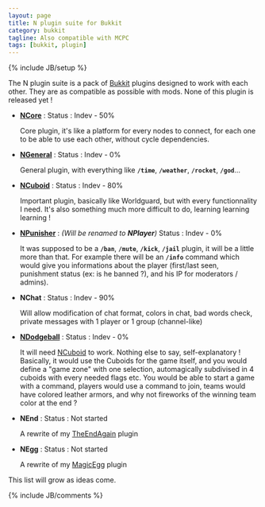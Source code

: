 ```yaml
---
layout: page
title: N plugin suite for Bukkit
category: bukkit
tagline: Also compatible with MCPC
tags: [bukkit, plugin]
---
```

{% include JB/setup %}

The N plugin suite is a pack of [Bukkit][] plugins designed to work with each other. They are as compatible as possible with mods. None of this plugin is released yet !

* **[NCore][]** : Status : Indev - 50%

    Core plugin, it's like a platform for every nodes to connect, for each one to be able to use each other, without cycle dependencies.

* **[NGeneral][]** : Status : Indev - 0%

    General plugin, with everything like **`/time`**, **`/weather`**, **`/rocket`**, **`/god`**...

* **[NCuboid][]** : Status : Indev - 80%

    Important plugin, basically like Worldguard, but with every functionnality I need. It's also something much more difficult to do, learning learning learning !

* **[NPunisher][]** : _(Will be renamed to **NPlayer**)_ Status : Indev - 0%

    It was supposed to be a **`/ban`**, **`/mute`**, **`/kick`**, **`/jail`** plugin, it will be a little more than that. For example there will be an **`/info`** command which would give you informations about the player (first/last seen, punishment status (ex: is he banned ?), and his IP for moderators / admins).

* **NChat** : Status : Indev - 90%

    Will allow modification of chat format, colors in chat, bad words check, private messages with 1 player or 1 group (channel-like)

* **[NDodgeball][]** : Status : Indev - 0%

    It will need [NCuboid][] to work. Nothing else to say, self-explanatory ! Basically, it would use the Cuboids for the game itself, and you would define a "game zone" with one selection, automagically subdivised in 4 cuboids with every needed flags etc. You would be able to start a game with a command, players would use a command to join, teams would have colored leather armors, and why not fireworks of the winning team color at the end ?

* **NEnd** : Status : Not started

    A rewrite of my [TheEndAgain][] plugin

* **NEgg** : Status : Not started

    A rewrite of my [MagicEgg][] plugin

This list will grow as ideas come.


{% include JB/comments %}

<!--- Under this lines are links defined --->
[Bukkit]: http://bukkit.org "Bukkit Forums"

[NCore]: https://github.com/Ribesg/NCore "NCore plugin repository"
[NGeneral]: https://github.com/Ribesg/NGeneral "NGeneral plugin repository"
[NCuboid]: https://github.com/Ribesg/NCuboid "NCuboid plugin repository"
[NPunisher]: https://github.com/Ribesg/NPunisher "NPunisher plugin repository"
[NDodgeball]: https://github.com/Ribesg/NDodgeball "NDodgeball plugin repository"

[TheEndAgain]: http://dev.bukkit.org/server-mods/n3w_theendagain/ "TheEndAgain on BukkitDev"
[MagicEgg]: http://dev.bukkit.org/server-mods/magicegg/ "MagicEgg on BukkitDev"